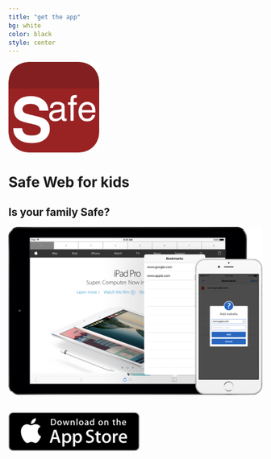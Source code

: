 ```yaml
---
title: "get the app"
bg: white
color: black
style: center
---
```


<img src="/img/Icon-Rounded-512.png" width="180" />


# Safe Web for kids

## Is your family Safe?

<div>
<img class="row full column" src="/img/mockup.png" alt="Safe Web is an universal app for ipad and iphone" title="Safe Web for kids" />
&nbsp;
</div>

<a href="{{ site.appstore_link }}"><img src="img/Download_on_the_App_Store_Badge_US-UK_135x40.svg" width="260"></a>

<a href="https://twitter.com/safewebforkids"><span class="fa-stack fa-lg">
<i class="fa fa-circle fa-stack-2x"></i>
<i class="fa fa-twitter fa-stack-1x" style="color: white;"></i>
</span></a>
<a href="https://www.facebook.com/626476767372775">
<span class="fa-stack fa-lg">
<i class="fa fa-circle fa-stack-2x"></i>
<i class="fa fa-facebook fa-stack-1x" style="color: white;"></i>
</span></a>
<a href="mailto:safeweb@bobgoo.com">
<span class="fa-stack fa-lg">
<i class="fa fa-circle fa-stack-2x"></i>
<i class="fa fa-envelope fa-stack-1x" style="color: white;"></i>
</span></a>
<a href="{{ site.appstore_link }}">
<span class="fa-stack fa-lg">
<i class="fa fa-circle fa-stack-2x"></i>
<i class="fa fa-apple fa-stack-1x" style="color: white;"></i>
</span></a>